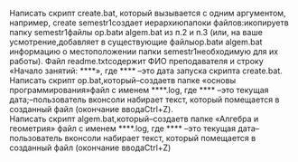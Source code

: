 Написать скрипт create.bat, который вызывается с одним аргументом, например, create semestr1создает иерархиюпапоки файлов:икопируетв папку semestr1файлы op.batи algem.bat из п.2 и п.3 (или, на ваше усмотрение,добавляет в существующие файлыop.batи algem.bat информацию о местоположении папки semestr1необходимую для их работы). Файл readme.txtсодержит ФИО преподавателя и строку «Начало занятий: ****», где **** –это дата запуска скрипта create.bat.  
Написать скрипт op.bat,который–создаетв папке «основы программирования»файл с именем ****.log, где **** –это текущая дата;–пользователь вконсоли набирает текст, который помещается в созданный файл (окончание вводаCtrl+Z).  
Написать скрипт algem.bat,который–создаетв папке «Алгебра и геометрия» файл с именем ****.log, где **** –это текущая дата–пользователь вконсоли набирает текст, который помещается в созданный файл (окончание вводаCtrl+Z)
